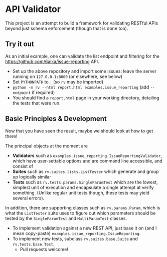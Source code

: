 API Validator
=============

This project is an attempt to build a framework for validating RESTful APIs
beyond just schema enforcement (though that is done too).

Try it out
----------

As an initial example, one can validate the list endpoint and filtering
for the https://github.com/6aika/issue-reporting API.

* Set up the above repository and import some issues; leave the server
  running on `127.0.0.1:8000` (or elsewhere, see below)
* Set `PYTHONPATH` to `.` (so `rv` may be imported)
* `python -m rv --html report.html examples.issue_reporting`
  (add `--endpoint` if required)
* You should find a `report.html` page in your working directory, detailing
  the tests that were run.

Basic Principles & Development
------------------------------

Now that you have seen the result, maybe we should look at how to get there!

The principal objects at the moment are

* **Validators** such as `examples.issue_reporting.IssueReportingValidator`,
  which have user-settable options and are command line accessible, and
  consist of
* **Suites** such as `rv.suites.lists.ListTester` which generate and
  group up logically similar
* **Tests** such as `rv.tests.params.SingleParamTest` which are the
  lowest, simplest unit of execution and encapsulate a single attempt at
  verify something.  (Unlike regular unit tests though, these tests may yield
  several errors).

In addition, there are supporting classes such as `rv.params.Param`, which
is what the `ListTester` suite uses to figure out which parameters should be
tested by the `SingleParamTest` and `MultiParamTest` classes.

* To implement validation against a new REST API, just base it on (and I mean copy-paste)
`examples.issue_reporting.IssueReporting`.
* To implement new tests, subclass `rv.suites.base.Suite` and `rv.tests.base.Test`.
  * Pull requests welcome!
